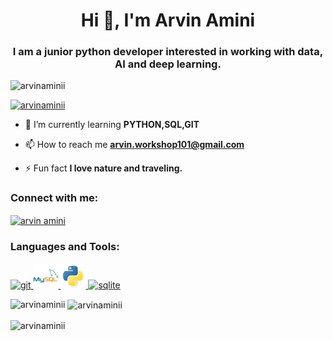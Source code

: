 <h1 align="center">Hi 👋, I'm Arvin Amini</h1>
<h3 align="center">I am a junior python developer interested in working with data, AI and deep learning.</h3>

<p align="left"> <img src="https://komarev.com/ghpvc/?username=arvinaminii&label=Profile%20views&color=0e75b6&style=flat" alt="arvinaminii" /> </p>

<p align="left"> <a href="https://github.com/ryo-ma/github-profile-trophy"><img src="https://github-profile-trophy.vercel.app/?username=arvinaminii" alt="arvinaminii" /></a> </p>

- 🌱 I’m currently learning **PYTHON,SQL,GIT**

- 📫 How to reach me **arvin.workshop101@gmail.com**

- ⚡ Fun fact **I love nature and traveling.**

<h3 align="left">Connect with me:</h3>
<p align="left">
<a href="https://linkedin.com/in/arvin amini" target="blank"><img align="center" src="https://raw.githubusercontent.com/rahuldkjain/github-profile-readme-generator/master/src/images/icons/Social/linked-in-alt.svg" alt="arvin amini" height="30" width="40" /></a>
</p>

<h3 align="left">Languages and Tools:</h3>
<p align="left"> <a href="https://git-scm.com/" target="_blank" rel="noreferrer"> <img src="https://www.vectorlogo.zone/logos/git-scm/git-scm-icon.svg" alt="git" width="40" height="40"/> </a> <a href="https://www.mysql.com/" target="_blank" rel="noreferrer"> <img src="https://raw.githubusercontent.com/devicons/devicon/master/icons/mysql/mysql-original-wordmark.svg" alt="mysql" width="40" height="40"/> </a> <a href="https://www.python.org" target="_blank" rel="noreferrer"> <img src="https://raw.githubusercontent.com/devicons/devicon/master/icons/python/python-original.svg" alt="python" width="40" height="40"/> </a> <a href="https://www.sqlite.org/" target="_blank" rel="noreferrer"> <img src="https://www.vectorlogo.zone/logos/sqlite/sqlite-icon.svg" alt="sqlite" width="40" height="40"/> </a> </p>

<p><img align="left" src="https://github-readme-stats.vercel.app/api/top-langs?username=arvinaminii&show_icons=true&locale=en&layout=compact" alt="arvinaminii" /></p>

<p>&nbsp;<img align="center" src="https://github-readme-stats.vercel.app/api?username=arvinaminii&show_icons=true&locale=en" alt="arvinaminii" /></p>

<p><img align="center" src="https://github-readme-streak-stats.herokuapp.com/?user=arvinaminii&" alt="arvinaminii" /></p>
